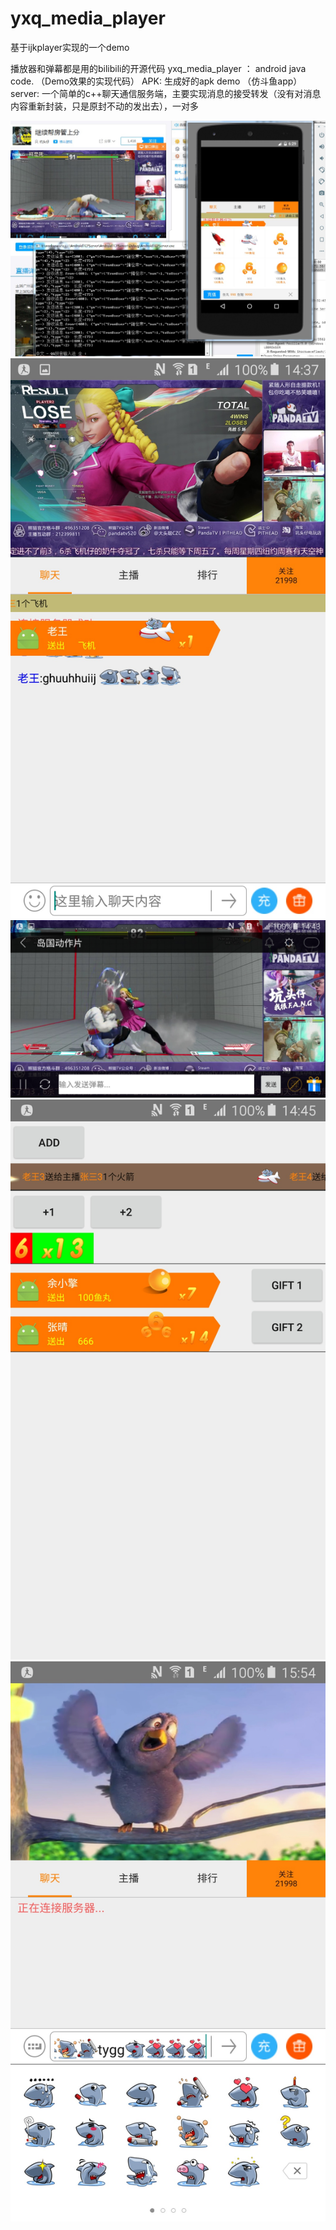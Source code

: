 # yxq_media_player
基于ijkplayer实现的一个demo

播放器和弹幕都是用的bilibili的开源代码
yxq_media_player ： android java code. （Demo效果的实现代码）
APK: 生成好的apk demo （仿斗鱼app）
server: 一个简单的c++聊天通信服务端，主要实现消息的接受转发（没有对消息内容重新封装，只是原封不动的发出去），一对多

![image](https://github.com/yq8308/yxq_media_player/raw/master/screenshots/1.jpg)
![image](https://github.com/yq8308/yxq_media_player/raw/master/screenshots/2.jpg)
![image](https://github.com/yq8308/yxq_media_player/raw/master/screenshots/3.jpg)
![image](https://github.com/yq8308/yxq_media_player/raw/master/screenshots/4.jpg)
![image](https://github.com/yq8308/yxq_media_player/raw/master/screenshots/5.jpg)
